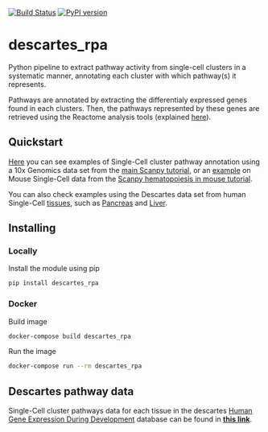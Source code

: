 [![Build Status](https://travis-ci.com/reactome/descartes_rpa.svg?branch=main)](https://travis-ci.com/reactome/descartes_rpa)
[![PyPI version](https://badge.fury.io/py/descartes-rpa.svg)](https://badge.fury.io/py/descartes-rpa)

# descartes_rpa

Python pipeline to extract pathway activity from single-cell clusters in a systematic manner, annotating each cluster with which pathway(s) it represents.

Pathways are annotated by extracting the differentialy expressed genes found in each clusters. Then, the pathways represented by these genes are retrieved using the Reactome analysis tools (explained [here](https://reactome.org/userguide/analysis)).

## Quickstart

[Here](https://nbviewer.jupyter.org/github/reactome/descartes_rpa/blob/main/demo/10x_data.ipynb) you can see examples of Single-Cell cluster pathway annotation using a 10x Genomics data set from the [main Scanpy tutorial](https://scanpy-tutorials.readthedocs.io/en/latest/pbmc3k.html), or an [example](https://nbviewer.jupyter.org/github/reactome/descartes_rpa/blob/main/demo/mouse_data.ipynb) on Mouse Single-Cell data from the [Scanpy hematopoiesis in mouse tutorial](https://scanpy-tutorials.readthedocs.io/en/latest/paga-paul15.html).

You can also check examples using the Descartes data set from human Single-Cell [tissues](https://github.com/reactome/descartes_rpa/tree/main/demo/tissues), such as [Pancreas](https://nbviewer.jupyter.org/github/reactome/descartes_rpa/blob/main/demo/tissues/Pancreas.ipynb) and [Liver](https://nbviewer.jupyter.org/github/reactome/descartes_rpa/blob/main/demo/tissues/Liver.ipynb).

## Installing

### Locally
Install the module using pip
```bash
pip install descartes_rpa
```

### Docker
Build image

```bash
docker-compose build descartes_rpa
```

Run the image

```bash
docker-compose run --rm descartes_rpa
```

## Descartes pathway data

Single-Cell cluster pathways data for each tissue in the descartes [Human Gene Expression During Development](https://descartes.brotmanbaty.org/bbi/human-gene-expression-during-development/) database can be found in **[this link](https://drive.google.com/drive/u/2/folders/1TgcLzB5owOY8LsDkUqINLfXnTQ4a7t4N)**.
